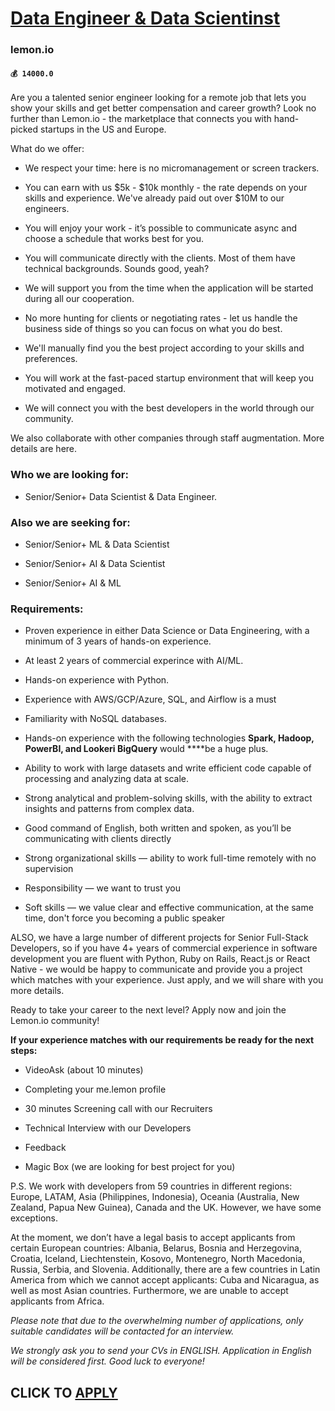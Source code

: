 # [Data Engineer & Data Scientinst](https://www.remotewlb.com/apply/data-engineer-data-scientinst)  
### lemon.io  
#### `💰 14000.0`  

Are you a talented senior engineer looking for a remote job that lets you show your skills and get better compensation and career growth? Look no further than Lemon.io - the marketplace that connects you with hand-picked startups in the US and Europe.

What do we offer:

  * We respect your time: here is no micromanagement or screen trackers.

  * You can earn with us $5k - $10k monthly - the rate depends on your skills and experience. We've already paid out over $10M to our engineers.

  * You will enjoy your work - it’s possible to communicate async and choose a schedule that works best for you.

  * You will communicate directly with the clients. Most of them have technical backgrounds. Sounds good, yeah?

  * We will support you from the time when the application will be started during all our cooperation.

  * No more hunting for clients or negotiating rates - let us handle the business side of things so you can focus on what you do best.

  * We'll manually find you the best project according to your skills and preferences.

  * You will work at the fast-paced startup environment that will keep you motivated and engaged.

  * We will connect you with the best developers in the world through our community.

We also collaborate with other companies through staff augmentation. More details are here.

### Who we are looking for:

  * Senior/Senior+ Data Scientist & Data Engineer.

### Also we are seeking for:

  * Senior/Senior+ ML & Data Scientist

  * Senior/Senior+ AI & Data Scientist

  * Senior/Senior+ AI & ML

### Requirements:

  * Proven experience in either Data Science or Data Engineering, with a minimum of 3 years of hands-on experience.

  * At least 2 years of commercial experince with AI/ML.

  * Hands-on experience with Python.

  * Experience with AWS/GCP/Azure, SQL, and Airflow is a must

  * Familiarity with NoSQL databases.

  * Hands-on experience with the following technologies **Spark, Hadoop, PowerBI, and Lookeri BigQuery** would ****be a huge plus.

  * Ability to work with large datasets and write efficient code capable of processing and analyzing data at scale.

  * Strong analytical and problem-solving skills, with the ability to extract insights and patterns from complex data.

  * Good command of English, both written and spoken, as you’ll be communicating with clients directly

  * Strong organizational skills — ability to work full-time remotely with no supervision

  * Responsibility — we want to trust you

  * Soft skills — we value clear and effective communication, at the same time, don't force you becoming a public speaker

ALSO, we have a large number of different projects for Senior Full-Stack Developers, so if you have 4+ years of commercial experience in software development you are fluent with Python, Ruby on Rails, React.js or React Native - we would be happy to communicate and provide you a project which matches with your experience. Just apply, and we will share with you more details.

Ready to take your career to the next level? Apply now and join the Lemon.io community!

 **If your experience matches with our requirements be ready for the next steps:**

  * VideoAsk (about 10 minutes)

  * Completing your me.lemon profile

  * 30 minutes Screening call with our Recruiters

  * Technical Interview with our Developers

  * Feedback

  * Magic Box (we are looking for best project for you)

P.S. We work with developers from 59 countries in different regions: Europe, LATAM, Asia (Philippines, Indonesia), Oceania (Australia, New Zealand, Papua New Guinea), Canada and the UK. However, we have some exceptions.

At the moment, we don’t have a legal basis to accept applicants from certain European countries: Albania, Belarus, Bosnia and Herzegovina, Croatia, Iceland, Liechtenstein, Kosovo, Montenegro, North Macedonia, Russia, Serbia, and Slovenia. Additionally, there are a few countries in Latin America from which we cannot accept applicants: Cuba and Nicaragua, as well as most Asian countries. Furthermore, we are unable to accept applicants from Africa.

 _Please note that due to the overwhelming number of applications, only suitable candidates will be contacted for an interview._

 _We strongly ask you to send your CVs in ENGLISH. Application in English will be considered first. Good luck to everyone!_

  
## CLICK TO [APPLY](https://www.remotewlb.com/apply/data-engineer-data-scientinst)


